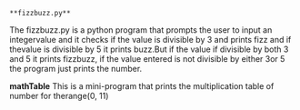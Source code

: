 
    **fizzbuzz.py**

The fizzbuzz.py is a python program that prompts the user to input an integervalue and it checks if the value is divisible by 3 and prints fizz and if thevalue is divisible by 5 it prints buzz.But if the value if divisible by both 3 and 5 it prints fizzbuzz, if the value entered is not divisible by either 3or 5 the program just prints the number.

**mathTable**
This is a mini-program that prints the multiplication table of number for therange(0, 11)

